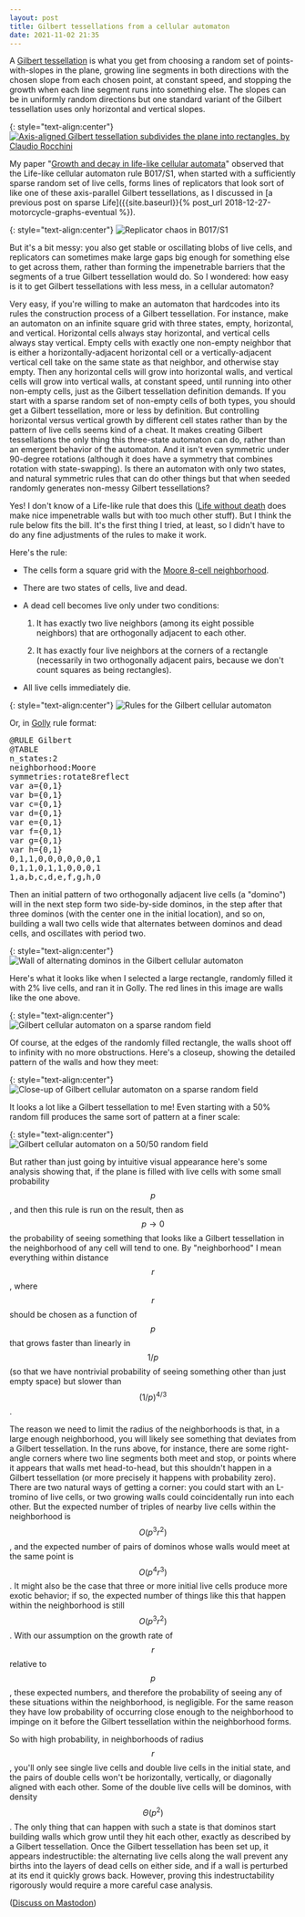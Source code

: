 ```yaml
---
layout: post
title: Gilbert tessellations from a cellular automaton
date: 2021-11-02 21:35
---
```

A [Gilbert tessellation](https://en.wikipedia.org/wiki/Gilbert_tessellation) is what you get from choosing a random set of points-with-slopes in the plane, growing line segments in both directions with the chosen slope from each chosen point, at constant speed, and stopping the growth when each line segment runs into something else. The slopes can be in uniformly random directions but one standard variant of the Gilbert tessellation uses only horizontal and vertical slopes.

{: style="text-align:center"}
[![Axis-aligned Gilbert tessellation subdivides the plane into rectangles, by Claudio Rocchini]({{site.baseurl}}/assets/2018/Gilbert-rectangles.svg)](https://commons.wikimedia.org/wiki/File:Gilbert_tessellation_axis.svg)

My paper "[Growth and decay in life-like cellular automata](https://arxiv.org/abs/0911.2890)" observed that the Life-like cellular automaton rule B017/S1, when started with a sufficiently sparse random set of live cells, forms lines of replicators that look sort of like one of these axis-parallel Gilbert tessellations, as I discussed in [a previous post on sparse Life]({{site.baseurl}}{% post_url 2018-12-27-motorcycle-graphs-eventual %}).

{: style="text-align:center"}
![Replicator chaos in B017/S1]({{site.baseurl}}/assets/2018/b017s1.png)

But it's a bit messy: you also get stable or oscillating blobs of live cells, and replicators can sometimes make large gaps big enough for something else to get across them, rather than forming the impenetrable barriers that the segments of a true Gilbert tessellation would do. So I wondered: how easy is it to get Gilbert tessellations with less mess, in a cellular automaton?

Very easy, if you're willing to make an automaton that hardcodes into its rules the construction process of a Gilbert tessellation. For instance, make an automaton on an infinite square grid with three states, empty, horizontal, and vertical. Horizontal cells always stay horizontal, and vertical cells always stay vertical. Empty cells with exactly one non-empty neighbor that is either a horizontally-adjacent horizontal cell or a vertically-adjacent vertical cell take on the same state as that neighbor, and otherwise stay empty. Then any horizontal cells will grow into horizontal walls, and vertical cells will grow into vertical walls, at constant speed, until running into other non-empty cells, just as the Gilbert tessellation definition demands. If you start with a sparse random set of non-empty cells of both types, you should get a Gilbert tessellation, more or less by definition. But controlling horizontal versus vertical growth by different cell states rather than by the pattern of live cells seems kind of a cheat. It makes creating Gilbert tessellations the only thing this three-state automaton can do, rather than an emergent behavior of the automaton. And it isn't even symmetric under 90-degree rotations (although it does have a symmetry that combines rotation with state-swapping). Is there an automaton with only two states, and natural symmetric rules that can do other things but that when seeded randomly generates non-messy Gilbert tessellations?

Yes! I don't know of a Life-like rule that does this ([Life without death](https://en.wikipedia.org/wiki/Life_without_Death) does make nice impenetrable walls but with too much other stuff). But I think the rule below fits the bill. It's the first thing I tried, at least, so I didn't have to do any fine adjustments of the rules to make it work.

Here's the rule:

- The cells form a square grid with the [Moore 8-cell neighborhood](https://en.wikipedia.org/wiki/Moore_neighborhood).

- There are two states of cells, live and dead.

- A dead cell becomes live only under two conditions:

  1. It has exactly two live neighbors (among its eight possible neighbors) that are orthogonally adjacent to each other.

  2. It has exactly four live neighbors at the corners of a rectangle (necessarily in two orthogonally adjacent pairs, because we don't count squares as being rectangles).

- All live cells immediately die.

{: style="text-align:center"}
![Rules for the Gilbert cellular automaton]({{site.baseurl}}/assets/2021/gilbert/rule.svg)

Or, in [Golly](http://golly.sourceforge.net/) rule format:

<pre>@RULE Gilbert
@TABLE
n_states:2
neighborhood:Moore
symmetries:rotate8reflect
var a={0,1}
var b={0,1}
var c={0,1}
var d={0,1}
var e={0,1}
var f={0,1}
var g={0,1}
var h={0,1}
0,1,1,0,0,0,0,0,0,1
0,1,1,0,1,1,0,0,0,1
1,a,b,c,d,e,f,g,h,0</pre>

Then an initial pattern of two orthogonally adjacent live cells (a "domino") will in the next step form two side-by-side dominos, in the step after that three dominos (with the center one in the initial location), and so on, building a wall two cells wide that alternates between dominos and dead cells, and oscillates with period two.

{: style="text-align:center"}
![Wall of alternating dominos in the Gilbert cellular automaton]({{site.baseurl}}/assets/2021/gilbert/wall.svg)

Here's what it looks like when I selected a large rectangle, randomly filled it with 2% live cells, and ran it in Golly. The red lines in this image are walls like the one above.

{: style="text-align:center"}
![Gilbert cellular automaton on a sparse random field]({{site.baseurl}}/assets/2021/gilbert/wide.png)

Of course, at the edges of the randomly filled rectangle, the walls shoot off to infinity with no more obstructions. Here's a closeup, showing the detailed pattern of the walls and how they meet:

{: style="text-align:center"}
![Close-up of Gilbert cellular automaton on a sparse random field]({{site.baseurl}}/assets/2021/gilbert/crop.png)

It looks a lot like a Gilbert tessellation to me! Even starting with a 50% random fill produces the same sort of pattern at a finer scale:

{: style="text-align:center"}
![Gilbert cellular automaton on a 50/50 random field]({{site.baseurl}}/assets/2021/gilbert/5050.png)

But rather than just going by intuitive visual appearance here's some analysis showing that, if the plane is filled with live cells with some small probability $$p$$, and then this rule is run on the result, then as $$p\to0$$ the probability of seeing something that looks like a Gilbert tessellation in the neighborhood of any cell will tend to one. By "neighborhood" I mean everything within distance $$r$$, where $$r$$ should be chosen as a function of $$p$$ that grows faster than linearly in $$1/p$$ (so that we have nontrivial probability of seeing something other than just empty space) but slower than $$(1/p)^{4/3}$$.

The reason we need to limit the radius of the neighborhoods is that, in a large enough neighborhood, you will likely see something that deviates from a Gilbert tessellation. In the runs above, for instance, there are some right-angle corners where two line segments both meet and stop, or points where it appears that walls met head-to-head, but this shouldn't happen in a Gilbert tessellation (or more precisely it happens with probability zero). There are two natural ways of getting a corner: you could start with an L-tromino of live cells, or two growing walls could coincidentally run into each other. But the expected number of triples of nearby live cells within the neighborhood is $$O(p^3r^2)$$, and the expected number of pairs of dominos whose walls would meet at the same point is $$O(p^4r^3)$$. It might also be the case that three or more initial live cells produce more exotic behavior; if so, the expected number of things like this that happen within the neighborhood is still $$O(p^3r^2)$$. With our assumption on the growth rate of $$r$$ relative to $$p$$, these expected numbers, and therefore the probability of seeing any of these situations within the neighborhood, is negligible. For the same reason they have low probability of occurring close enough to the neighborhood to impinge on it before the Gilbert tessellation within the neighborhood forms.

So with high probability, in neighborhoods of radius $$r$$, you'll only see single live cells and double live cells in the initial state, and the pairs of double cells won't be horizontally, vertically, or diagonally aligned with each other. Some of the double live cells will be dominos, with density $$\Theta(p^2)$$. The only thing that can happen with such a state is that dominos start building walls which grow until they hit each other, exactly as described by a Gilbert tessellation. Once the Gilbert tessellation has been set up, it appears indestructible: the alternating live cells along the wall prevent any births into the layers of dead cells on either side, and if a wall is perturbed at its end it quickly grows back. However, proving this indestructability rigorously would require a more careful case analysis.

([Discuss on Mastodon](https://mathstodon.xyz/@11011110/107211819080878015))
